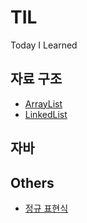 # TIL
Today I Learned

## 자료 구조
* [ArrayList](https://github.com/wonu606/TIL/blob/main/data-structures/ArrayList.md)
* [LinkedList](https://github.com/wonu606/TIL/blob/main/data-structures/LinkedList.md)

## 자바

## Others
* [정규 표현식](https://github.com/wonu606/TIL/blob/main/others/regex.md)
